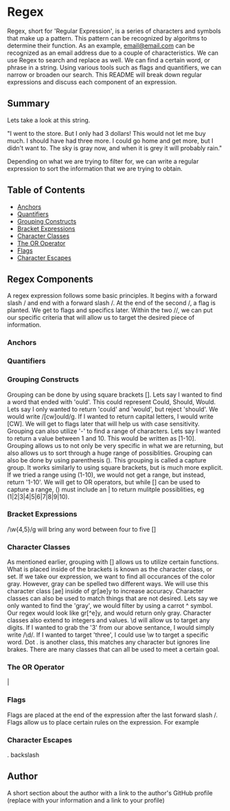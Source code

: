 # Regex

Regex, short for 'Regular Expression', is a series of characters and symbols that make up a pattern. This pattern can be recognized by algoritms to determine their function. As an example, email@email.com can be recognized as an email address due to a couple of characteristics. We can use Regex to search and replace as well. We can find a certain word, or phrase in a string. Using various tools such as flags and quantifiers, we can narrow or broaden our search. This README will break down regular expressions and discuss each component of an expression. 

## Summary

Lets take a look at this string.

"I went to the store. But I only had 3 dollars! This would not let me buy much. I should have had three more. I could go home and get more, but I didn't want to. The sky is gray now, and when it is grey it will probably rain."

Depending on what we are trying to filter for, we can write a regular expression to sort the information that we are trying to obtain. 



## Table of Contents

- [Anchors](#anchors)
- [Quantifiers](#quantifiers)
- [Grouping Constructs](#grouping-constructs)
- [Bracket Expressions](#bracket-expressions)
- [Character Classes](#character-classes)
- [The OR Operator](#the-or-operator)
- [Flags](#flags)
- [Character Escapes](#character-escapes)

## Regex Components
A regex expression follows some basic principles. It begins with a forward slash / and end with a forward slash /. At the end of the second /, a flag is planted. We get to flags and specifics later. Within the two //, we can put our specific criteria that will allow us to target the desired piece of information. 
### Anchors

### Quantifiers

### Grouping Constructs
Grouping can be done by using square brackets []. Lets say I wanted to find a word that ended with 'ould'. This could represent Could, Should, Would. Lets say I only wanted to return 'could' and 'would', but reject 'should'. We would write /[cw]ould/g.  If I wanted to return capital letters, I would write [CW]. We will get to flags later that will help us with case sensitivity.
Grouping can also utilize '-' to find a range of characters. Lets say I wanted to return a value between 1 and 10. This would be written as [1-10]. Grouping allows us to not only be very specific in what we are returning, but also allows us to sort through a huge range of possiblities.
Grouping can also be done by using parenthesis (). This grouping is called a capture group. It works similarly to using square brackets, but is much more explicit. If we tried a range using (1-10), we would not get a range, but instead, return '1-10'. We will get to OR operators, but while [] can be used to capture a range, () must include an | to return mulitple possiblities, eg (1|2|3|4|5|6|7|8|9|10).



### Bracket Expressions
/\w{4,5}/g will bring any word between four to five
[]
### Character Classes
As mentioned earlier, grouping with [] allows us to utilize certain functions. What is placed inside of the brackets is known as the character class, or set. If we take our expression, we want to find all occurances of the color gray. However, gray can be spelled two different ways. We will use this character class [ae] inside of gr[ae]y to increase accuracy. 
Character classes can also be used to match things that are not desired. Lets say we only wanted to find the 'gray', we would filter by using a carrot ^ symbol. Our regex would look like gr[^e]y, and would return only gray.
Character classes also extend to integers and values. \d will allow us to target any digits. If I wanted to grab the '3' from our above sentance, I would simply write /\d/. If I wanted to target 'three', I could use \w to target a specific word.
Dot . is another class, this matches any character but ignores line brakes. There are many classes that can all be used to meet a certain goal. 
### The OR Operator
|
### Flags
Flags are placed at the end of the expression after the last forward slash /. Flags allow us to place certain rules on the expression. For example 
### Character Escapes
\. backslash

## Author

A short section about the author with a link to the author's GitHub profile (replace with your information and a link to your profile)
